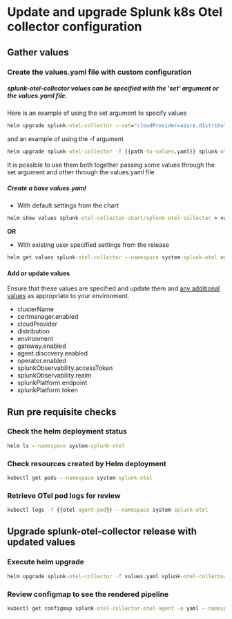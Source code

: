 # Update and upgrade Splunk k8s Otel collector configuration

## Gather values

### Create the values.yaml file with custom configuration

##### splunk-otel-collector values can be specified with the 'set' argument or the values.yaml file.

Here is an example of using the set argument to specify values

```cmd
helm upgrade splunk-otel-collector --set="cloudProvider=azure,distribution=aks,splunkObservability.accessToken=$ACCESS_TOKEN,clusterName=my-kube-cluster,splunkObservability.realm=us0,gateway.enabled=false,splunkPlatform.endpoint=https://http-inputs-myorg.splunkcloud.com:443,splunkPlatform.token=$HEC_TOKEN,splunkObservability.profilingEnabled=true,environment=production,operator.enabled=true,certmanager.enabled=true,agent.discovery.enabled=false" splunk-otel-collector-chart/splunk-otel-collector --namespace splunk-otel 
```

and an example of using the -f argument 

```cmd
helm upgrade splunk-otel-collector -f {{path-to-values.yaml}} splunk-otel-collector-chart/splunk-otel-collector --namespace system-splunk-otel
```

It is possible to use them both together passing some values through the set argument and other through the values.yaml file

##### Create a base values.yaml 

- With default settings from the chart

````cmd
helm show values splunk-otel-collector-chart/splunk-otel-collector > values.yaml
````

**OR**

- With existing user specified settings from the release

```cmd
helm get values splunk-otel-collector --namespace system-splunk-otel >> values.yaml
```

#### Add or update values 

Ensure that these values are specified and update them and [any additional values](https://github.com/signalfx/splunk-otel-collector-chart/blob/main/docs/advanced-configuration.md) as appropriate to your environment.
- clusterName
- certmanager.enabled
- cloudProvider
- distribution
- environment
- gateway.enabled
- agent.discovery.enabled
- operator.enabled
- splunkObservability.accessToken
- splunkObservability.realm
- splunkPlatform.endpoint
- splunkPlatform.token


## Run pre requisite checks

### Check the helm deployment status

```cmd
helm ls --namespace system-splunk-otel
```

### Check resources created by Helm deployment

```cmd
kubectl get pods --namespace system-splunk-otel
```

### Retrieve OTel pod logs for review

```cmd
kubectl logs -f {{otel-agent-pod}} --namespace system-splunk-otel
```

## Upgrade splunk-otel-collector release with updated values

### Execute helm upgrade 

```cmd
helm upgrade splunk-otel-collector -f values.yaml splunk-otel-collector-chart/splunk-otel-collector --namespace system-splunk-otel
```

### Review configmap to see the rendered pipeline

```cmd
kubectl get configmap splunk-otel-collector-otel-agent -o yaml --namespace system-splunk-otel
```